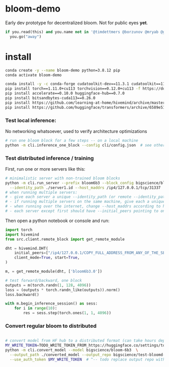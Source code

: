 # bloom-demo
Early dev prototype for decentralized bloom. Not for public eyes **yet**.

```python
if you.read(this) and you.name not in '@timdettmers @borzunov @mryab @greenfatguy'.split():
  you.go("away")
```



# install


```bash
conda create -y --name bloom-demo python=3.8.12 pip
conda activate bloom-demo

conda install -y -c conda-forge cudatoolkit-dev==11.3.1 cudatoolkit==11.3.1 cudnn==8.2.1.32
pip install torch==1.11.0+cu113 torchvision==0.12.0+cu113 -f https://download.pytorch.org/whl/torch_stable.html
pip install accelerate==0.10.0 huggingface-hub==0.7.0
pip install bitsandbytes-cuda113==0.26.0
pip install https://github.com/learning-at-home/hivemind/archive/master.zip
pip install https://github.com/huggingface/transformers/archive/6589e510fa4e6c442059de2fab84752535de9b23.zip
```


### Test local inference:
No networking whatsoever, used to verify architecture optimizations

```bash
# run one bloom block for a few steps -- on a local machine
python -m cli.inference_one_block --config cli/config.json  # see other args
```

### Test distributed inference / training

First, run one or more servers like this:
```bash
# minimalistic server with non-trained bloom blocks
python -m cli.run_server --prefix bloom6b3 --block_config bigscience/bloom-6b3 --num_blocks 2 \
  --identity_path ./server1.id --host_maddrs /ip4/127.0.0.1/tcp/31337
# when running multiple servers:
# - give each server a unique --identity_path (or remote --identity_path arg when debugging)
# - if running multiple servers on the same machine, give each a unique port (last integer in --host_maddrs, 0 means random port)
# - when running over the internet, change --host_maddrs according to https://learning-at-home.readthedocs.io/en/latest/user/dht.html#running-across-the-internet
# - each server except first should have --initial_peers pointing to one of pre-existing servers 
```

Then open a python notebook or console and run:
```python
import torch
import hivemind
from src.client.remote_block import get_remote_module

dht = hivemind.DHT(
    initial_peers=["/ip4/127.0.0.1/COPY_FULL_ADDRESS_FROM_ANY_OF_THE_SERVERS"],
    client_mode=True, start=True,
)

m, = get_remote_module(dht, ['bloom6b3.0'])

# test forward/backward, one block
outputs = m(torch.randn(1, 128, 4096))
loss = (outputs * torch.randn_like(outputs)).norm()
loss.backward()

with m.begin_inference_session() as sess:
    for i in range(10):
        res = sess.step(torch.ones(1, 1, 4096))
```


### Convert regular bloom to distributed
```bash

# convert model from HF hub to a distributed format (can take hours depending on your connection!)
MY_WRITE_TOKEN=TODO_WRITE_TOKEN_FROM_https://huggingface.co/settings/token
python -m cli.convert_model --model bigscience/bloom-6b3  \
  --output_path ./converted_model --output_repo bigscience/test-bloomd-6b3 \
  --use_auth_token $MY_WRITE_TOKEN  # ^-- todo replace output repo with something you have access to
```